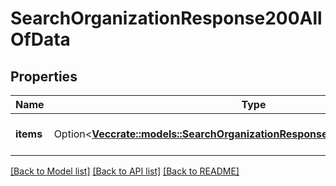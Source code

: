 # SearchOrganizationResponse200AllOfData

## Properties

Name | Type | Description | Notes
------------ | ------------- | ------------- | -------------
**items** | Option<[**Vec<crate::models::SearchOrganizationResponse200AllOfDataItemsInner>**](searchOrganizationResponse200_allOf_data_items_inner.md)> | The array of found items | [optional]

[[Back to Model list]](../README.md#documentation-for-models) [[Back to API list]](../README.md#documentation-for-api-endpoints) [[Back to README]](../README.md)


